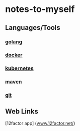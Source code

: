 # notes-to-myself

## Languages/Tools

### [golang](cheatsheets/golang)

### [docker](cheatsheets/docker)

### [kubernetes](cheatsheets/kubernetes)

### [maven](cheatsheets/maven)

### [git](cheatsheets/git)

## Web Links

[12factor app] (www.12factor.net/)
